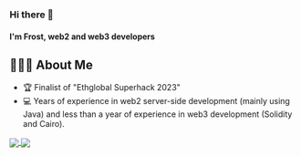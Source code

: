 ### Hi there 👋

#### I'm Frost, web2 and web3 developers


## 👨🏻‍💻 About Me
- 🏆 Finalist of "Ethglobal Superhack 2023"
- 💻 Years of experience in web2 server-side development (mainly using Java) and less than a year of experience in web3 development (Solidity and Cairo).






<a href="https://github.com/FrostStarBook">
  <img align="center" src="https://github-readme-stats.vercel.app/api?show_icons=true&theme=great-gatsby&username=FrostStarBook" />
</a>
<a href="https://github.com/FrostStarBook">
  <img align="center" src="https://github-readme-stats.vercel.app/api/top-langs/?theme=great-gatsby&username=FrostStarBook" />
</a>
